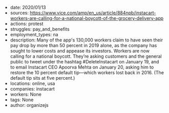 - date: 2020/01/13
- sources: https://www.vice.com/amp/en_us/article/884npb/instacart-workers-are-calling-for-a-national-boycott-of-the-grocery-delivery-app
- actions: protest
- struggles: pay_and_benefits
- employment_types: na
- description: Many of the app's 130,000 workers claim to have seen their pay drop by more than 50 percent in 2019 alone, as the company has sought to lower costs and appease its investors. Workers are now calling for a national boycott. They’re asking customers and the general public to tweet under the hashtag #DeleteInstacart on January 19, and to email Instacart CEO Apoorva Mehta on January 20, asking him to restore the 10 percent default tip—which workers lost back in 2016. (The default tip sits at five percent.)
- locations: online, usa
- companies: instacart
- workers: None
- tags: None
- author: organizejs
